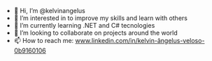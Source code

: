- 👋 Hi, I’m @kelvinangelus
- 👀 I’m interested in to improve my skills and learn with others
- 🌱 I’m currently learning .NET and C# tecnologies
- 💞️ I’m looking to collaborate on projects around the world
- 📫 How to reach me: www.linkedin.com/in/kelvin-ângelus-veloso-0b9160106

<!---
kelvinangelus/kelvinangelus is a ✨ special ✨ repository because its `README.md` (this file) appears on your GitHub profile.
You can click the Preview link to take a look at your changes.
--->
